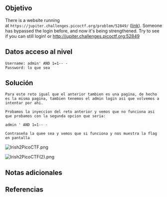 ## Objetivo
There is a website running at `https://jupiter.challenges.picoctf.org/problem/52849/` ([link](https://jupiter.challenges.picoctf.org/problem/52849/)). Someone has bypassed the login before, and now it's being strengthened. Try to see if you can still login! or http://jupiter.challenges.picoctf.org:52849
## Datos  acceso al nivel
```
Username: admin' AND 1=1-- -
Password: lo que sea
```
## Solución
```
Para este reto igual que el anterior tambien es una pagina, de hecho es la misma pagina, tambien tenemos el admin login asi que volvemos a intentar por ahi.

Probamos la inyeccion del reto anterior y vemos que no funciona asi que probamos con la segunda opcion que seria:

admin ' AND 1=1-- -

Contraseña la quee sea y vemos que si funciona y nos muestra la flag en pantalla
```


![Irish2PicoCTF.png](../../imagenes/Irish2PicoCTF.png)

![Irish2PicoCTF(2).png](../../imagenes/Irish2PicoCTF(2).png)
## Notas adicionales
## Referencias